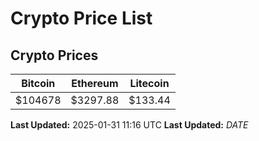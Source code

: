 # Crypto Price List

## Crypto Prices
| Bitcoin | Ethereum | Litecoin |
| ------- | -------- | -------- |
| $104678 | $3297.88 | $133.44 |
**Last Updated:** 2025-01-31 11:16 UTC
**Last Updated:** $DATE$
